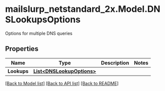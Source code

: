 # mailslurp_netstandard_2x.Model.DNSLookupsOptions
Options for multiple DNS queries

## Properties

Name | Type | Description | Notes
------------ | ------------- | ------------- | -------------
**Lookups** | [**List&lt;DNSLookupOptions&gt;**](DNSLookupOptions) |  | 

[[Back to Model list]](../README#documentation-for-models) [[Back to API list]](../README#documentation-for-api-endpoints) [[Back to README]](../README)

